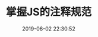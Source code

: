 ---
title: '掌握JS的注释规范 '
date: 2019-06-02 22:30:52
tags:
- 代码整洁之道
categories:
- Javascript
- 编程规范
---